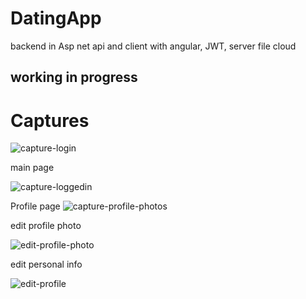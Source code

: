 # DatingApp
backend in Asp net api and client with angular, JWT, server file cloud


## working in progress


# Captures

![capture-login](https://user-images.githubusercontent.com/22550929/57554209-73382b80-7336-11e9-82fd-13675d233b2b.png)



main page

![capture-loggedin](https://user-images.githubusercontent.com/22550929/57554289-ab3f6e80-7336-11e9-8b9a-fdc75a0740b7.png)



Profile page
![capture-profile-photos](https://user-images.githubusercontent.com/22550929/57554348-d5912c00-7336-11e9-9c66-b86202c90ef7.png)


edit profile photo


![edit-profile-photo](https://user-images.githubusercontent.com/22550929/57554395-f2c5fa80-7336-11e9-91b1-9f2a71330bf0.png)


edit personal info

![edit-profile](https://user-images.githubusercontent.com/22550929/57554443-0ffac900-7337-11e9-85e0-50f9e57ac454.png)
